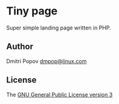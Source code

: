 # Tiny page

Super simple landing page written in PHP.

## Author

Dmitri Popov [dmpop@linux.com](mailto:dmpop@cameracode.coffee)

## License

The [GNU General Public License version 3](http://www.gnu.org/licenses/gpl-3.0.en.html)
